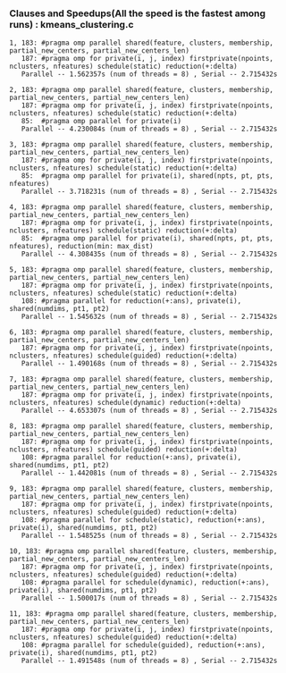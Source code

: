 ### Clauses and Speedups(All the speed is the fastest among runs) : kmeans_clustering.c
    1, 183: #pragma omp parallel shared(feature, clusters, membership, partial_new_centers, partial_new_centers_len)
       187: #pragma omp for private(i, j, index) firstprivate(npoints, nclusters, nfeatures) schedule(static) reduction(+:delta)
       Parallel -- 1.562357s (num of threads = 8) , Serial -- 2.715432s

    2, 183: #pragma omp parallel shared(feature, clusters, membership, partial_new_centers, partial_new_centers_len)
       187: #pragma omp for private(i, j, index) firstprivate(npoints, nclusters, nfeatures) schedule(static) reduction(+:delta)
       85:  #pragma omp parallel for private(i)
       Parallel -- 4.230084s (num of threads = 8) , Serial -- 2.715432s 

    3, 183: #pragma omp parallel shared(feature, clusters, membership, partial_new_centers, partial_new_centers_len)
       187: #pragma omp for private(i, j, index) firstprivate(npoints, nclusters, nfeatures) schedule(static) reduction(+:delta)
       85:  #pragma omp parallel for private(i), shared(npts, pt, pts, nfeatures)
       Parallel -- 3.718231s (num of threads = 8) , Serial -- 2.715432s 
       
    4, 183: #pragma omp parallel shared(feature, clusters, membership, partial_new_centers, partial_new_centers_len)
       187: #pragma omp for private(i, j, index) firstprivate(npoints, nclusters, nfeatures) schedule(static) reduction(+:delta)
       85:  #pragma omp parallel for private(i), shared(npts, pt, pts, nfeatures), reduction(min: max_dist)
       Parallel -- 4.308435s (num of threads = 8) , Serial -- 2.715432s 

    5, 183: #pragma omp parallel shared(feature, clusters, membership, partial_new_centers, partial_new_centers_len)
       187: #pragma omp for private(i, j, index) firstprivate(npoints, nclusters, nfeatures) schedule(static) reduction(+:delta)
       108: #pragma parallel for reduction(+:ans), private(i), shared(numdims, pt1, pt2)
       Parallel -- 1.545632s (num of threads = 8) , Serial -- 2.715432s 
       
    6, 183: #pragma omp parallel shared(feature, clusters, membership, partial_new_centers, partial_new_centers_len)
       187: #pragma omp for private(i, j, index) firstprivate(npoints, nclusters, nfeatures) schedule(guided) reduction(+:delta)
       Parallel -- 1.490168s (num of threads = 8) , Serial -- 2.715432s 
       
    7, 183: #pragma omp parallel shared(feature, clusters, membership, partial_new_centers, partial_new_centers_len)
       187: #pragma omp for private(i, j, index) firstprivate(npoints, nclusters, nfeatures) schedule(dynamic) reduction(+:delta)
       Parallel -- 4.653307s (num of threads = 8) , Serial -- 2.715432s 
       
    8, 183: #pragma omp parallel shared(feature, clusters, membership, partial_new_centers, partial_new_centers_len)
       187: #pragma omp for private(i, j, index) firstprivate(npoints, nclusters, nfeatures) schedule(guided) reduction(+:delta)
       108: #pragma parallel for reduction(+:ans), private(i), shared(numdims, pt1, pt2)
       Parallel -- 1.442081s (num of threads = 8) , Serial -- 2.715432s
       
    9, 183: #pragma omp parallel shared(feature, clusters, membership, partial_new_centers, partial_new_centers_len)
       187: #pragma omp for private(i, j, index) firstprivate(npoints, nclusters, nfeatures) schedule(guided) reduction(+:delta)
       108: #pragma parallel for schedule(static), reduction(+:ans), private(i), shared(numdims, pt1, pt2)
       Parallel -- 1.548525s (num of threads = 8) , Serial -- 2.715432s
       
    10, 183: #pragma omp parallel shared(feature, clusters, membership, partial_new_centers, partial_new_centers_len)
       187: #pragma omp for private(i, j, index) firstprivate(npoints, nclusters, nfeatures) schedule(guided) reduction(+:delta)
       108: #pragma parallel for schedule(dynamic), reduction(+:ans), private(i), shared(numdims, pt1, pt2)
       Parallel -- 1.500017s (num of threads = 8) , Serial -- 2.715432s
       
    11, 183: #pragma omp parallel shared(feature, clusters, membership, partial_new_centers, partial_new_centers_len)
       187: #pragma omp for private(i, j, index) firstprivate(npoints, nclusters, nfeatures) schedule(guided) reduction(+:delta)
       108: #pragma parallel for schedule(guided), reduction(+:ans), private(i), shared(numdims, pt1, pt2)
       Parallel -- 1.491548s (num of threads = 8) , Serial -- 2.715432s
       
